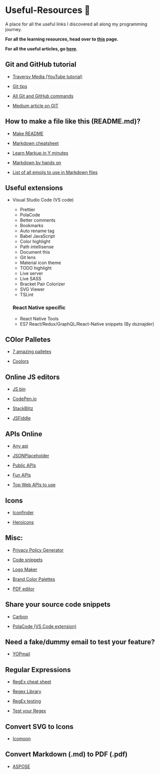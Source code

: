 # Useful-Resources :rocket:
A place for all the useful links I discovered all along my programming journey.

**For all the learning resources, head over to [this](https://github.com/Quadrified/Useful-Links/blob/master/Learning-Resources.md#learning-resources-books) page.**

__For all the useful articles, go [here](https://github.com/Quadrified/Useful-Links/blob/master/Useful-Articles.md#useful-articles-books).__

## Git and GitHub tutorial
* [Traversy Media (YouTube tutorial)](https://www.youtube.com/watch?v=SWYqp7iY_Tc)

* [Git tips](https://github.com/Quadrified/Git-Tips)

* [All Git and GitHub commands](https://github.com/joshnh/Git-Commands)

* [Medium article on GIT](https://itnext.io/become-a-git-pro-in-just-one-blog-a-thorough-guide-to-git-architecture-and-command-line-interface-93fbe9bdb395)


## How to make a file like this (README.md)?
* [Make README](https://www.makeareadme.com/)

* [Markdown cheatsheet](https://www.markdownguide.org/cheat-sheet)

* [Learn Markup in Y minutes](https://learnxinyminutes.com/docs/markdown/)

* [Markdown by hands on](https://commonmark.org/help/tutorial/index.html)

* [List of all emojis to use in Markdown files](https://www.webfx.com/tools/emoji-cheat-sheet/)


## Useful extensions
* Visual Studio Code (VS code)
	- Prettier
	- PolaCode
	- Better comments
	- Bookmarks
	- Auto rename tag
	- Babel JavaScript
	- Color highlight
	- Path intellisense
	- Document this
	- Git lens
	- Material icon theme
	- TODO highlight
	- Live server
	- Live SASS
	- Bracket Pair Colorizer
	- SVG Viewer
	- TSLint
	
	### React Native specific	
	- React Native Tools
	- ES7 React/Redux/GraphQL/React-Native snippets (By dsznajder)
	

## COlor Palletes
* [7 amazing palletes](https://www.instagram.com/p/CE6wlVYAysh/)

* [Coolors](coolors.co/)
	

## Online JS editors
* [JS bin](https://jsbin.com/?js,console,output)

* [CodePen.io](https://codepen.io/pen/)

* [StackBlitz](https://stackblitz.com/)

* [JSFiddle](https://jsfiddle.net/)


## APIs Online
* [Any api](https://any-api.com/)

* [JSONPlaceholder](https://jsonplaceholder.typicode.com/)

* [Public APIs](https://github.com/public-apis/public-apis)

* [Fun APIs](https://www.instagram.com/p/CE3V8QTAUNY/)

* [Top Web APIs to use](https://www.instagram.com/p/CERlYAxg_yh/)


## Icons
* [Iconfinder](https://www.iconfinder.com/)

* [Heroicons](https://heroicons.dev/)
	

## Misc:
* [Privacy Policy Generator](https://getterms.io/)

* [Code snippets](https://shortcode.dev/)

* [Logo Maker](https://www.logomaker.com/)

* [Brand Color Palettes](https://brandpalettes.com/)

* [PDF editor](https://www.pdf2go.com/)


## Share your source code snippets
* [Carbon](https://carbon.now.sh/)

* [PolaCode (VS Code extension)](https://marketplace.visualstudio.com/items?itemName=pnp.polacode)


## Need a fake/dummy email to test your feature?
* [YOPmail](http://www.yopmail.com/en/)


## Regular Expressions
* [RegEx cheat sheet](https://fireship.io/lessons/regex-cheat-sheet-js/)

* [Regex Library](http://regexlib.com/Search.aspx?k=alphabets&c=-1&m=-1&ps=20&AspxAutoDetectCookieSupport=1)

* [RegEx testing](https://regexr.com/)

* [Test your Regex](https://www.regular-expressions.info/javascriptexample.html)


## Convert SVG to Icons
* [Icomoon](https://icomoon.io/app/#/select)


## Convert Markdown (.md) to PDF (.pdf)
* [ASPOSE](https://products.aspose.app/html/conversion/md-to-pdf)
